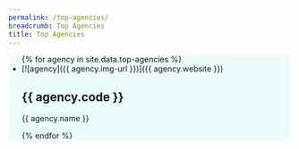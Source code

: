 ```yaml
---
permalink: /top-agencies/
breadcrumb: Top Agencies
title: Top Agencies
---
```


<section class="bp-section" style="background-color:#EAFCFC" id="top-a">
<ul>
{% for agency in site.data.top-agencies %}
  <li>  
    [![agency]({{ agency.img-url }})]({{ agency.website }})
    <h2>{{ agency.code }}</h2> 
    <p>{{ agency.name }}</p>
  </li>
{% endfor %}
</ul>
</section>
